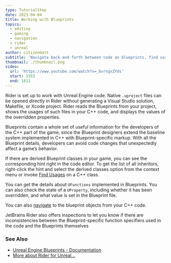 ```yaml
---
type: TutorialStep
date: 2023-04-04
title: Working with Blueprints
topics:
  - editing
  - gaming
  - navigation
  - rider
  - unreal
author: citizenmatt
subtitle: 'Navigate back-and-forth between code an blueprints, find usages, ...'
thumbnail: ./thumbnail.png
video:
  url: 'https://www.youtube.com/watch?v=_bvrngxZYds'
  start: 1553
  end: 1811
---
```


Rider is set up to work with Unreal Engine code. Native `.uproject` files can be opened directly in Rider without generating a Visual Studio solution, Makefile, or Xcode project. Rider reads the Blueprints from your project, shows the usages of such files in your C++ code, and displays the values of the overridden properties.

Blueprints contain a whole set of useful information for the developers of the C++ part of the game, since the Blueprint designers extend the baseline system implemented in C++ with Blueprint-specific markup. With all the Blueprint details, developers can avoid code changes that unexpectedly affect a game’s behavior.

If there are derived Blueprint classes in your game, you can see the corresponding hint right in the code editor. To get the list of all inheritors, right-click the hint and select the derived classes option from the context menu or invoke [Find Usages](https://www.jetbrains.com/help/rider/Navigation_and_Search__Finding_Usages.html) on a C++ class.

You can get the details about `UFunctions` implemented in Blueprints. You can also check the state of a `UProperty`, including whether it has been overridden, and what value is set in the Blueprint file.

You can also [navigate](https://www.jetbrains.com/help/rider/Unreal_Engine__UnrealLink_RiderLink.html#unreallink_riderlink_features) to the blueprint objects from your C++ code.

JetBrains Rider also offers inspections to let you know if there are inconsistencies between the Blueprint-specific function specifiers used in the code and the Blueprints themselves

### See Also

- [Unreal Engine Blueprints - Documentation](https://www.jetbrains.com/help/rider/Unreal_Engine__Blueprints.html)
- [More about Rider for Unreal...](https://www.jetbrains.com/lp/rider-unreal/)
